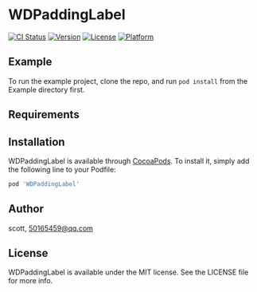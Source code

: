 # WDPaddingLabel

[![CI Status](https://img.shields.io/travis/scott/WDPaddingLabel.svg?style=flat)](https://travis-ci.org/scott/WDPaddingLabel)
[![Version](https://img.shields.io/cocoapods/v/WDPaddingLabel.svg?style=flat)](https://cocoapods.org/pods/WDPaddingLabel)
[![License](https://img.shields.io/cocoapods/l/WDPaddingLabel.svg?style=flat)](https://cocoapods.org/pods/WDPaddingLabel)
[![Platform](https://img.shields.io/cocoapods/p/WDPaddingLabel.svg?style=flat)](https://cocoapods.org/pods/WDPaddingLabel)

## Example

To run the example project, clone the repo, and run `pod install` from the Example directory first.

## Requirements

## Installation

WDPaddingLabel is available through [CocoaPods](https://cocoapods.org). To install
it, simply add the following line to your Podfile:

```ruby
pod 'WDPaddingLabel'
```

## Author

scott, 50165459@qq.com

## License

WDPaddingLabel is available under the MIT license. See the LICENSE file for more info.
